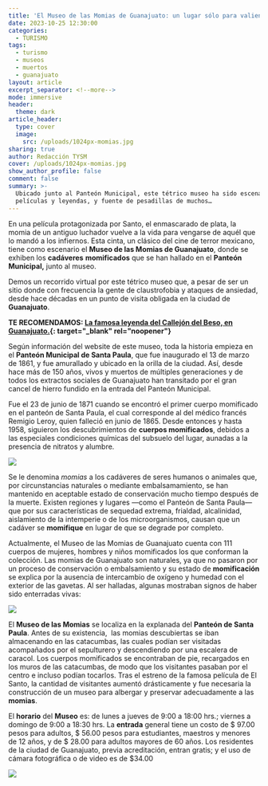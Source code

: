 ```yaml
---
title: 'El Museo de las Momias de Guanajuato: un lugar sólo para valientes'
date: 2023-10-25 12:30:00
categories:
  - TURISMO
tags:
  - turismo
  - museos
  - muertos
  - guanajuato
layout: article
excerpt_separator: <!--more-->
mode: immersive
header:
  theme: dark
article_header:
  type: cover
  image:
    src: /uploads/1024px-momias.jpg
sharing: true
author: Redacción TYSM
cover: /uploads/1024px-momias.jpg
show_author_profile: false
comment: false
summary: >-
  Ubicado junto al Panteón Municipal, este tétrico museo ha sido escenario de
  películas y leyendas, y fuente de pesadillas de muchos…
---
```

En una película protagonizada por Santo, el enmascarado de plata, la momia de un antiguo luchador vuelve a la vida para vengarse de aquél que lo mandó a los infiernos. Esta cinta, un clásico del cine de terror mexicano, tiene como escenario el **Museo de las Momias de Guanajuato**, donde se exhiben los **cadáveres** **momificados** que se han hallado en el **Panteón Municipal,** junto al museo.

Demos un recorrido virtual por este tétrico museo que, a pesar de ser un sitio donde con frecuencia la gente de claustrofobia y ataques de ansiedad, desde hace décadas en un punto de visita obligada en la ciudad de **Guanajuato**.

**TE RECOMENDAMOS: [La famosa leyenda del Callejón del Beso, en Guanajuato.](https://blog.tonoysumariachi.com/mexicanisimos/2022/09/22/la-famosa-leyenda-del-callejon-del-beso-en-guanajuato.html){: target="_blank" rel="noopener"}**

Según información del website de este museo, toda la historia empieza en el **Panteón Municipal de Santa Paula**, que fue inaugurado el 13 de marzo de 1861, y fue amurallado y ubicado en la orilla de la ciudad. Así, desde hace más de 150 años, vivos y muertos de múltiples generaciones y de todos los extractos sociales de Guanajuato han transitado por el gran cancel de hierro fundido en la entrada del Panteón Municipal.&nbsp;

Fue el 23 de junio de 1871 cuando se encontró el primer cuerpo momificado en el panteón de Santa Paula, el cual corresponde al del médico francés Remigio Leroy, quien falleció en junio de 1865. Desde entonces y hasta 1958, siguieron los descubrimientos de **cuerpos momificados**, debidos a las especiales condiciones químicas del subsuelo del lugar, aunadas a la presencia de nitratos y alumbre.

![](https://upload.wikimedia.org/wikipedia/commons/thumb/0/0d/Momia_guanajuato.JPG/615px-Momia_guanajuato.JPG)

Se le denomina *momias* a los cadáveres de seres humanos o animales que, por circunstancias naturales o mediante embalsamamiento, se han mantenido en aceptable estado de conservación mucho tiempo después de la muerte. Existen regiones y lugares —como el Panteón de Santa Paula— que por sus características de sequedad extrema, frialdad, alcalinidad, aislamiento de la intemperie o de los microorganismos, causan que un cadáver se **momifique** en lugar de que se degrade por completo.

Actualmente, el Museo de las Momias de Guanajuato cuenta con 111 cuerpos de mujeres, hombres y niños momificados los que conforman la colección. Las momias de Guanajuato son naturales, ya que no pasaron por un proceso de conservación o embalsamiento y su estado de **momificación** se explica por la ausencia de intercambio de oxígeno y humedad con el exterior de las gavetas. Al ser halladas, algunas mostraban signos de haber sido enterradas vivas:

![](https://upload.wikimedia.org/wikipedia/commons/thumb/a/ad/El_enterrado_muerto%3F_no_estaba_vivo.JPG/720px-El_enterrado_muerto%3F_no_estaba_vivo.JPG)

El **Museo de las Momias** se localiza en la explanada del **Panteón de Santa Paula**. Antes de su existencia,&nbsp; las momias descubiertas se iban almacenando en las catacumbas, las cuales podían ser visitadas acompañados por el sepulturero y descendiendo por una escalera de caracol. Los cuerpos momificados se encontraban de pie, recargados en los muros de las catacumbas, de modo que los visitantes pasaban por el centro e incluso podían tocarlos. Tras el estreno de la famosa película de El Santo, la cantidad de visitantes aumentó drásticamente y fue necesaria la construcción de un museo para albergar y preservar adecuadamente a las **momias**.

El **horario** del **Museo** es: de lunes a jueves de 9:00 a 18:00 hrs.; viernes a domingo de 9:00 a 18:30 hrs. La **entrada** general tiene un costo de $ 97.00 pesos para adultos, $ 56.00 pesos para estudiantes, maestros y menores de 12 años, y de $ 28.00 para adultos mayores de 60 años. Los residentes de la ciudad de Guanajuato, previa acreditación, entran gratis; y el uso de cámara fotográfica o de video es de $34.00

![](https://upload.wikimedia.org/wikipedia/commons/thumb/d/d9/TicketsMomiasGTO.JPG/1024px-TicketsMomiasGTO.JPG)

&nbsp;&nbsp;